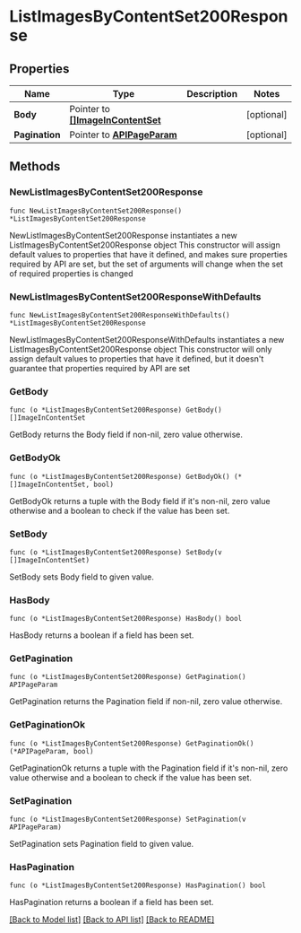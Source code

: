 # ListImagesByContentSet200Response

## Properties

Name | Type | Description | Notes
------------ | ------------- | ------------- | -------------
**Body** | Pointer to [**[]ImageInContentSet**](ImageInContentSet.md) |  | [optional] 
**Pagination** | Pointer to [**APIPageParam**](APIPageParam.md) |  | [optional] 

## Methods

### NewListImagesByContentSet200Response

`func NewListImagesByContentSet200Response() *ListImagesByContentSet200Response`

NewListImagesByContentSet200Response instantiates a new ListImagesByContentSet200Response object
This constructor will assign default values to properties that have it defined,
and makes sure properties required by API are set, but the set of arguments
will change when the set of required properties is changed

### NewListImagesByContentSet200ResponseWithDefaults

`func NewListImagesByContentSet200ResponseWithDefaults() *ListImagesByContentSet200Response`

NewListImagesByContentSet200ResponseWithDefaults instantiates a new ListImagesByContentSet200Response object
This constructor will only assign default values to properties that have it defined,
but it doesn't guarantee that properties required by API are set

### GetBody

`func (o *ListImagesByContentSet200Response) GetBody() []ImageInContentSet`

GetBody returns the Body field if non-nil, zero value otherwise.

### GetBodyOk

`func (o *ListImagesByContentSet200Response) GetBodyOk() (*[]ImageInContentSet, bool)`

GetBodyOk returns a tuple with the Body field if it's non-nil, zero value otherwise
and a boolean to check if the value has been set.

### SetBody

`func (o *ListImagesByContentSet200Response) SetBody(v []ImageInContentSet)`

SetBody sets Body field to given value.

### HasBody

`func (o *ListImagesByContentSet200Response) HasBody() bool`

HasBody returns a boolean if a field has been set.

### GetPagination

`func (o *ListImagesByContentSet200Response) GetPagination() APIPageParam`

GetPagination returns the Pagination field if non-nil, zero value otherwise.

### GetPaginationOk

`func (o *ListImagesByContentSet200Response) GetPaginationOk() (*APIPageParam, bool)`

GetPaginationOk returns a tuple with the Pagination field if it's non-nil, zero value otherwise
and a boolean to check if the value has been set.

### SetPagination

`func (o *ListImagesByContentSet200Response) SetPagination(v APIPageParam)`

SetPagination sets Pagination field to given value.

### HasPagination

`func (o *ListImagesByContentSet200Response) HasPagination() bool`

HasPagination returns a boolean if a field has been set.


[[Back to Model list]](../README.md#documentation-for-models) [[Back to API list]](../README.md#documentation-for-api-endpoints) [[Back to README]](../README.md)


